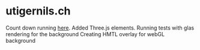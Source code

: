 # utigernils.ch
Count down running [here](https://utigernils.ch/).
Added Three.js elements.
Running tests with glas rendering for the background
Creating HMTL overlay for webGL background


